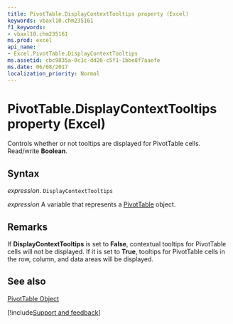 ```yaml
---
title: PivotTable.DisplayContextTooltips property (Excel)
keywords: vbaxl10.chm235161
f1_keywords:
- vbaxl10.chm235161
ms.prod: excel
api_name:
- Excel.PivotTable.DisplayContextTooltips
ms.assetid: cbc9835a-0c1c-dd26-c5f1-1bbe8f7aaefe
ms.date: 06/08/2017
localization_priority: Normal
---
```



# PivotTable.DisplayContextTooltips property (Excel)

Controls whether or not tooltips are displayed for PivotTable cells. Read/write  **Boolean**.


## Syntax

_expression_. `DisplayContextTooltips`

_expression_ A variable that represents a [PivotTable](Excel.PivotTable.md) object.


## Remarks

If  **DisplayContextTooltips** is set to **False**, contextual tooltips for PivotTable cells will not be displayed. If it is set to **True**, tooltips for PivotTable cells in the row, column, and data areas will be displayed.


## See also


[PivotTable Object](Excel.PivotTable.md)

[!include[Support and feedback](~/includes/feedback-boilerplate.md)]